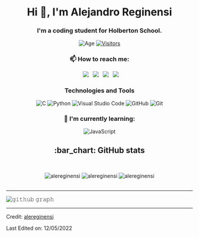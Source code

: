 <h1 align="center">Hi 👋, I'm Alejandro Reginensi</h1>
<h3 align="center">I'm a coding student for Holberton School.</h3>

<div align="center">

![Age](https://img.shields.io/badge/age-22-orange?style=for-the-badge)
[![Visitors](https://api.visitorbadge.io/api/visitors?path=https%3A%2F%2Fgithub.com%2Falereginensi%2F&label=Profile%20views&labelColor=%23d9e3f0&countColor=%23f47373)](https://visitorbadge.io/status?path=https%3A%2F%2Fgithub.com%2Falereginensi%2F)

</div>
 
<h3 align="center"> 📫 How to reach me: </h3>

<div align="center">

&ensp;[<img src="https://img.shields.io/badge/Gmail-D14836?style=for-the-badge&logo=gmail&logoColor=white" />](mailto:reginensi@gmail.com)
&ensp;[<img src="https://img.shields.io/badge/linkedin-%230077B5.svg?style=for-the-badge&logo=linkedin&logoColor=white" />](https://www.linkedin.com/in/alejandro-reginensi-21a120231/)
&ensp;[<img src="https://img.shields.io/badge/Instagram-%23E4405F.svg?style=for-the-badge&logo=Instagram&logoColor=white" />](https://www.instagram.com/alereginensi/)
&ensp;[<img src="https://img.shields.io/badge/github-%23121011.svg?style=for-the-badge&logo=github&logoColor=white">](https://github.com/alereginensi/)

</div>
 
<h3 align="center"> Technologies and Tools </h3>

<div align="center">
 
![C](https://img.shields.io/badge/c-%2300599C.svg?style=for-the-badge&logo=c&logoColor=white)
![Python](https://img.shields.io/badge/python-3670A0?style=for-the-badge&logo=python&logoColor=ffdd54)
![Visual Studio Code](https://img.shields.io/badge/Visual%20Studio%20Code-0078d7.svg?style=for-the-badge&logo=visual-studio-code&logoColor=white)
![GitHub](https://img.shields.io/badge/github-%23121011.svg?style=for-the-badge&logo=github&logoColor=white)
![Git](https://img.shields.io/badge/git-%23F05033.svg?style=for-the-badge&logo=git&logoColor=white)
 
</div>
 
<h3 align="center"> 🌱 I'm currently learning: </h3>

<div align="center">
 
![JavaScript](https://img.shields.io/badge/javascript-%23323330.svg?style=for-the-badge&logo=javascript&logoColor=%23F7DF1E)

</div>
 
<h2 align="center"> :bar_chart: GitHub stats </h2>
 <br />
<p align="center">
 <img src="https://github-readme-stats.vercel.app/api?username=alereginensi&show_icons=true&count_private=true&theme=darcula&hide_border=true&hide=issues,contribs&bg_color=00000000"  alt="alereginensi" />
 <img src="https://github-readme-stats.vercel.app/api/top-langs/?username=alereginensi&layout=compact&hide_border=true&theme=darcula&bg_color=00000000&langs_count=6&hide=jupyter%20notebook,tex,css,php" alt="alereginensi" />
 <img src="https://github-readme-streak-stats.herokuapp.com?user=alereginensi&theme=darcula&hide_border=true&background=FFFFFF00" alt="alereginensi" />
 <br />
 <br />
</p>

------

![𝚐𝚒𝚝𝚑𝚞𝚋 𝚐𝚛𝚊𝚙𝚑](https://activity-graph.herokuapp.com/graph?username=alereginensi&theme=gruvbox&hide_border=true&area=true)

------
Credit: [alereginensi](https://github.com/alereginensi)

Last Edited on: 12/05/2022
